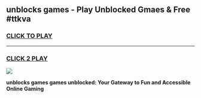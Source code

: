 
## unblocks games - Play Unblocked Gmaes & Free #ttkva
<h3>
<a href="https://news.freeplayer.one?title=unblocks_games&ref=03M">CLICK TO PLAY</a></h3>
<hr>

<h3>
<a href="https://news.freeplayer.one?title=unblocks_games&ref=03M">CLICK 2 PLAY</a>
  
</h3>

<a href="https://news.freeplayer.one?title=unblocks_games&ref=03M"><img src="https://clearcache.store/games.png"></a>


**unblocks games games unblocked: Your Gateway to Fun and Accessible Online Gaming**
